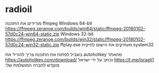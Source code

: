 # radioil
מורידים את התוכנה ffmpeg 
Windows 64-bit
https://ffmpeg.zeranoe.com/builds/win64/static/ffmpeg-20180102-57d0c24-win64-static.zip
Windows 32-bit
https://ffmpeg.zeranoe.com/builds/win32/static/ffmpeg-20180102-57d0c24-win32-static.zip
ffplay.exe מעתיקים את הישום
לתיקית system32

בשביל לפתוח את התוכנה צריך להוריד את autohotkey מהאתר
https://autohotkey.com/download/
נכתב על ידי ישראל
https://t.me/israeli1
מוקדש לחברה המושלמת שלי
